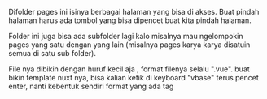 Difolder pages ini isinya berbagai halaman yang bisa di akses. Buat pindah halaman harus ada
tombol yang bisa dipencet buat kita pindah halaman.

Folder ini juga bisa ada subfolder lagi kalo misalnya mau ngelompokin pages yang satu 
dengan yang lain (misalnya pages karya karya disatuin semua di satu sub folder).

File nya dibikin dengan huruf kecil aja , format filenya selalu ".vue".
buat bikin template nuxt nya, bisa kalian ketik di keyboard "vbase" terus pencet enter, nanti kebentuk sendiri format
yang ada tag <Template>, <Script>, <Style> nya.

Components yang udah di pake di pages lain bisa di pake di page manapun, jadi bebas.

feel free to ask ges biar ga mengbingung!
